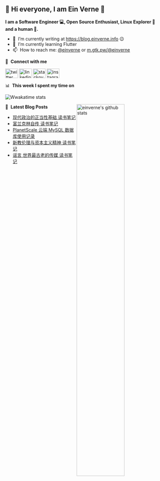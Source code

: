 ## 👋 Hi everyone, I am Ein Verne 👋

**I am a Software Engineer 💻, Open Source Enthusiast, Linux Explorer :penguin: and a human :man:.**

- 🔭 &nbsp;I’m currently writing at <https://blog.einverne.info> :wink:
- 🌱 &nbsp;I’m currently learning Flutter
- 📫 &nbsp;How to reach me: [@einverne](https://twitter.com/einverne) or <a rel="me" href="https://m.gtk.pw/@einverne">m.gtk.pw/@einverne</a>


🔗 &nbsp;**Connect with me**
<p align="left">
<a href="https://twitter.com/einverne" target="blank"><img align="center" src="https://raw.githubusercontent.com/rahuldkjain/github-profile-readme-generator/master/src/images/icons/Social/twitter.svg" alt="twitter einverne" height="30" width="40" /></a>
<a href="https://linkedin.com/in/einverne" target="blank"><img align="center" src="https://raw.githubusercontent.com/rahuldkjain/github-profile-readme-generator/master/src/images/icons/Social/linked-in-alt.svg" alt="linkedin einverne" height="30" width="40" /></a>
<a href="https://stackoverflow.com/users/1820217/einverne" target="blank"><img align="center" src="https://raw.githubusercontent.com/rahuldkjain/github-profile-readme-generator/master/src/images/icons/Social/stack-overflow.svg" alt="stackoverflow einverne" height="30" width="40" /></a>
<a href="https://instagram.com/einverne" target="blank"><img align="center" src="https://raw.githubusercontent.com/rahuldkjain/github-profile-readme-generator/master/src/images/icons/Social/instagram.svg" alt="instagram einverne" height="30" width="40" /></a>

📊 &nbsp;**This week I spent my time on**

![Wwakatime stats](https://github-readme-stats-taupe-two.vercel.app/api/wakatime?username=einverne&hide_title=true&hide_border=true&langs_count=5&bg_color=00000000&text_color=777)


<p>
  <a href="https://github.com/einverne/">
    <img  margin-top="-30px" width="55%" align="right" alt="einverne's github stats" src="https://github-readme-stats.vercel.app/api?username=einverne&show_icons=true&include_all_commits=true&count_private=true&theme=jolly&layout=compact&hide_border=true" />
  </a>
</p>

📕 &nbsp;**Latest Blog Posts**
<!-- BLOG-POST-LIST:START -->
- [现代政治的正当性基础 读书笔记](/post/2022/09/modern-politics.html)
- [富兰克林自传 读书笔记](/post/2022/08/franklin-autobiography.html)
- [PlanetScale 云端 MySQL 数据库使用记录](/post/2022/08/planetscale-mysql-service.html)
- [新教伦理与资本主义精神 读书笔记](/post/2022/08/the-protestant-ethic-and-the-spirit-of-capitalism.html)
- [谣言 世界最古老的传媒 读书笔记](/post/2022/08/rumour.html)
<!-- BLOG-POST-LIST:END -->
